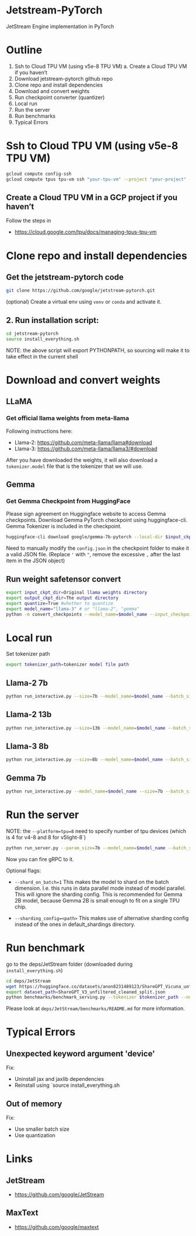 # Jetstream-PyTorch
JetStream Engine implementation in PyTorch

# Outline

1. Ssh to Cloud TPU VM (using v5e-8 TPU VM)
   a. Create a Cloud TPU VM if you haven’t
2. Download jetstream-pytorch github repo
3. Clone repo and install dependencies 
4. Download and convert weights
5. Run checkpoint converter (quantizer)
6. Local run
7. Run the server
8. Run benchmarks
9. Typical Errors

# Ssh to Cloud TPU VM (using v5e-8 TPU VM)

```bash
gcloud compute config-ssh
gcloud compute tpus tpu-vm ssh "your-tpu-vm" --project "your-project" --zone "your-project-zone"
```
## Create a Cloud TPU VM in a GCP project  if you haven’t
Follow the steps in
* https://cloud.google.com/tpu/docs/managing-tpus-tpu-vm

# Clone repo and install dependencies 

## Get the jetstream-pytorch code
```bash
git clone https://github.com/google/jetstream-pytorch.git
```

(optional) Create a virtual env using `venv` or `conda` and activate it.

## 2. Run installation script:

```bash
cd jetstream-pytorch
source install_everything.sh
```
NOTE: the above script will export PYTHONPATH, so sourcing will make it to take effect in the current shell

# Download and convert weights

## LLaMA
### Get official llama weights from meta-llama

Following instructions here: 
* Llama-2: https://github.com/meta-llama/llama#download
* Llama-3: https://github.com/meta-llama/llama3/#download

After you have downloaded the weights, it will also download a `tokenizer.model` file that is 
the tokenizer that we will use.

## Gemma
### Get Gemma Checkpoint from HuggingFace

Please sign agreement on Huggingface website to access Gemma checkpoints. Download Gemma PyTorch checkpoint using huggingface-cli. Gemma Tokenizer is included in the checkpoint.

```bash
huggingface-cli download google/gemma-7b-pytorch --local-dir $input_ckpt_dir
```

Need to manually modify the `config.json` in the checkpoint folder to make it a valid JSON file. (Replace `'` with `"`, remove the excessive `,` after the last item in the JSON object)

## Run weight safetensor convert

```bash
export input_ckpt_dir=Original llama weights directory
export output_ckpt_dir=The output directory
export quantize=True #whether to quantize
export model_name="llama-3" # or "llama-2", "gemma"
python -m convert_checkpoints --model_name=$model_name --input_checkpoint_dir=$input_ckpt_dir --output_checkpoint_dir=$output_ckpt_dir --quantize=$quantize
```


# Local run

Set tokenizer path
```bash
export tokenizer_path=tokenizer model file path
```

## Llama-2 7b
```bash
python run_interactive.py --size=7b --model_name=$model_name --batch_size=128 --max_cache_length=2048 --quantize_weights=$quantize --quantize_kv_cache=$quantize --checkpoint_path=$output_ckpt_dir --tokenizer_path=$tokenizer_path --sharding_config=default_shardings/llama.yaml
```

## Llama-2 13b
```bash
python run_interactive.py --size=13b --model_name=$model_name --batch_size=64 --max_cache_length=2048 --quantize_weights=$quantize --quantize_kv_cache=$quantize --checkpoint_path=$output_ckpt_dir --tokenizer_path=$tokenizer_path --sharding_config=default_shardings/llama.yaml
```

## Llama-3 8b
```bash
python run_interactive.py --size=8b --model_name=$model_name --batch_size=128 --max_cache_length=2048 --quantize_weights=$quantize --quantize_kv_cache=$quantize --checkpoint_path=$output_ckpt_dir --tokenizer_path=$tokenizer_path --sharding_config=default_shardings/llama.yaml
```

## Gemma 7b
```bash
python run_interactive.py --model_name=$model_name --size=7b --batch_size=64 --max_cache_length=2048 --quantize_weights=$quantize --quantize_kv_cache=$quantize --checkpoint_path=$output_ckpt_dir --tokenizer_path=$tokenizer_path --sharding_config=default_shardings/$model_name.yaml
```


# Run the server
NOTE: the `--platform=tpu=8` need to specify number of tpu devices (which is 4 for v4-8 and 8 for v5light-8`)

```bash
python run_server.py --param_size=7b --model_name=$model_name --batch_size=128 --max_cache_length=2048 --quantize_weights=$quantize --quantize_kv_cache=$quantize --checkpoint_path=$output_ckpt_dir   --tokenizer_path=$tokenizer_path --platform=tpu=8 --model=$model_name
```

Now you can fire gRPC to it.

Optional flags: 
* `--shard_on_batch=1` This makes the model to shard on 
  the batch dimension. I.e. this runs in data parallel mode instead of model
  parallel. This will ignore the sharding config. This is recommended for Gemma 2B
  model, because Gemma 2B is small enough to fit on a single TPU chip.

* `--sharding_config=<path>` This makes use of alternative sharding config instead of
  the ones in default_shardings directory.

# Run benchmark
go to the deps/JetStream folder (downloaded during `install_everything.sh`)

```bash
cd deps/JetStream
wget https://huggingface.co/datasets/anon8231489123/ShareGPT_Vicuna_unfiltered/resolve/main/ShareGPT_V3_unfiltered_cleaned_split.json
export dataset_path=ShareGPT_V3_unfiltered_cleaned_split.json
python benchmarks/benchmark_serving.py --tokenizer $tokenizer_path --num-prompts 2000  --dataset-path  $dataset_path --dataset sharegpt --save-request-outputs --warm-up=True
```
Please look at `deps/JetStream/benchmarks/README.md` for more information.


# Typical Errors

## Unexpected keyword argument 'device'

Fix:
* Uninstall jax and jaxlib dependencies 
* Reinstall using `source install_everything.sh

## Out of memory

Fix:
* Use smaller batch size
* Use quantization

# Links

## JetStream
* https://github.com/google/JetStream

## MaxText
* https://github.com/google/maxtext


